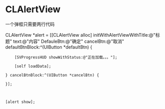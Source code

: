# CLAlertView


一个弹框只需要两行代码

 CLAlertView *alert = [[CLAlertView alloc] initWithAlertViewWithTitle:@"标题"  text:@"内容" DefauleBtn:@"确定" cancelBtn:@"取消" defaultBtnBlock:^(UIButton *defaultBtn) {
        
        [SVProgressHUD showWithStatus:@"正在加载。。。"];
        
        [self loadData];
        
    } cancelBtnBlock:^(UIButton *cancelBtn) {
        
    }];
    
    
    
    [alert show];
    
    
    
    
    
